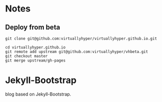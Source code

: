 # Notes

## Deploy from beta

    git clone git@github.com:virtuallyhyper/virtuallyhyper.github.io.git
    
    cd virtuallyhyper.github.io
    git remote add upstream git@github.com:virtuallyhyper/vhbeta.git
    git checkout master
    git merge upstream/gh-pages

# Jekyll-Bootstrap

blog based on Jekyll-Bootstrap.
